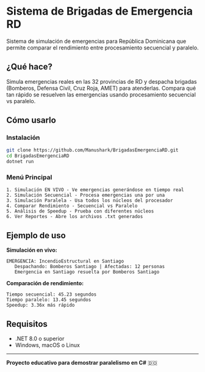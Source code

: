 # Sistema de Brigadas de Emergencia RD

Sistema de simulación de emergencias para República Dominicana que permite comparar el rendimiento entre procesamiento secuencial y paralelo.

## ¿Qué hace?

Simula emergencias reales en las 32 provincias de RD y despacha brigadas (Bomberos, Defensa Civil, Cruz Roja, AMET) para atenderlas. Compara qué tan rápido se resuelven las emergencias usando procesamiento secuencial vs paralelo.

## Cómo usarlo

### Instalación
```bash
git clone https://github.com/Manushark/BrigadasEmergenciaRD.git
cd BrigadasEmergenciaRD
dotnet run
```

### Menú Principal
```
1. Simulación EN VIVO - Ve emergencias generándose en tiempo real
2. Simulación Secuencial - Procesa emergencias una por una  
3. Simulación Paralela - Usa todos los núcleos del procesador
4. Comparar Rendimiento - Secuencial vs Paralelo
5. Análisis de Speedup - Prueba con diferentes núcleos
6. Ver Reportes - Abre los archivos .txt generados
```

## Ejemplo de uso

**Simulación en vivo:**
```
EMERGENCIA: IncendioEstructural en Santiago
   Despachando: Bomberos Santiago | Afectadas: 12 personas
   Emergencia en Santiago resuelta por Bomberos Santiago
```

**Comparación de rendimiento:**
```
Tiempo secuencial: 45.23 segundos
Tiempo paralelo: 13.45 segundos
Speedup: 3.36x más rápido
```

## Requisitos
- .NET 8.0 o superior
- Windows, macOS o Linux

---
**Proyecto educativo para demostrar paralelismo en C#** 🇩🇴
